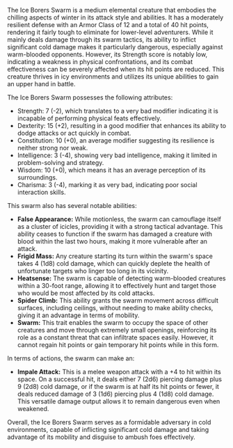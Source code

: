 The Ice Borers Swarm is a medium elemental creature that embodies the chilling aspects of winter in its attack style and abilities. It has a moderately resilient defense with an Armor Class of 12 and a total of 40 hit points, rendering it fairly tough to eliminate for lower-level adventurers. While it mainly deals damage through its swarm tactics, its ability to inflict significant cold damage makes it particularly dangerous, especially against warm-blooded opponents. However, its Strength score is notably low, indicating a weakness in physical confrontations, and its combat effectiveness can be severely affected when its hit points are reduced. This creature thrives in icy environments and utilizes its unique abilities to gain an upper hand in battle.

The Ice Borers Swarm possesses the following attributes:
- Strength: 7 (-2), which translates to a very bad modifier indicating it is incapable of performing physical feats effectively.
- Dexterity: 15 (+2), resulting in a good modifier that enhances its ability to dodge attacks or act quickly in combat.
- Constitution: 10 (+0), an average modifier suggesting its resilience is neither strong nor weak.
- Intelligence: 3 (-4), showing very bad intelligence, making it limited in problem-solving and strategy.
- Wisdom: 10 (+0), which means it has an average perception of its surroundings.
- Charisma: 3 (-4), marking it as very bad, indicating poor social interaction skills.

This swarm also has several notable abilities:
- **False Appearance:** While motionless, the swarm can camouflage itself as a cluster of icicles, providing it with a strong tactical advantage. This ability ceases to function if the swarm has damaged a creature with blood within the last two hours, making it more vulnerable after an attack.
- **Frigid Mass:** Any creature starting its turn within the swarm's space takes 4 (1d8) cold damage, which can quickly deplete the health of unfortunate targets who linger too long in its vicinity.
- **Heatsense:** The swarm is capable of detecting warm-blooded creatures within a 30-foot range, allowing it to effectively hunt and target those who would be most affected by its cold attacks.
- **Spider Climb:** This ability grants the swarm movement across difficult surfaces, including ceilings, without needing to make ability checks, giving it an advantage in terms of mobility.
- **Swarm:** This trait enables the swarm to occupy the space of other creatures and move through extremely small openings, reinforcing its role as a constant threat that can infiltrate spaces easily. However, it cannot regain hit points or gain temporary hit points while in this form.

In terms of actions, the swarm can make an:
- **Impale Attack:** This is a melee weapon attack with a +4 to hit within its space. On a successful hit, it deals either 7 (2d6) piercing damage plus 9 (2d8) cold damage, or if the swarm is at half its hit points or fewer, it deals reduced damage of 3 (1d6) piercing plus 4 (1d8) cold damage. This versatile damage output allows it to remain dangerous even when weakened.

Overall, the Ice Borers Swarm serves as a formidable adversary in cold environments, capable of inflicting significant cold damage and taking advantage of its mobility and disguise to ambush foes effectively.